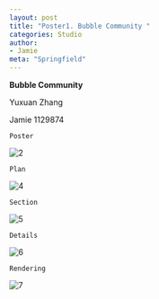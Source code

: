 ```yaml
---
layout: post
title: "Poster1. Bubble Community "
categories: Studio
author:
- Jamie
meta: "Springfield"
---
```

**Bubble Community**

Yuxuan Zhang

Jamie
1129874

`Poster`

![2](https://user-images.githubusercontent.com/90487072/144095830-ab9516ed-ca7b-40d3-b6b0-35e2f1ff46b0.png)

`Plan`

![4](https://user-images.githubusercontent.com/90487072/144095852-e9955138-aecd-4b1c-8c7b-baf71757e270.png)

`Section`

![5](https://user-images.githubusercontent.com/90487072/144095862-b01590dc-5498-4dad-90c7-81887ed10099.png)

`Details`

![6](https://user-images.githubusercontent.com/90487072/144095878-93af8c89-a8de-4e3f-a811-964c25090abe.png)

`Rendering`

![7](https://user-images.githubusercontent.com/90487072/144095896-13028359-d7d4-4ed3-8f44-38b81f091edc.png)
